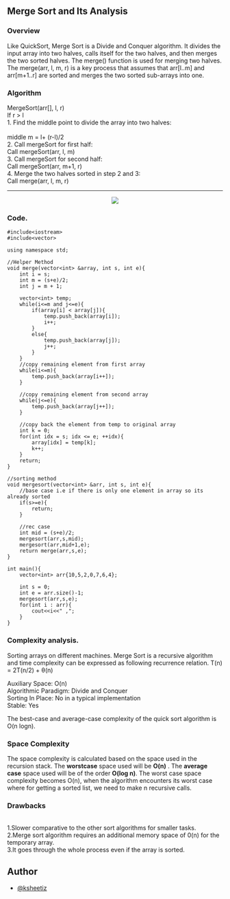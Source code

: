 ## Merge Sort and Its Analysis
### Overview
Like QuickSort, Merge Sort is a Divide and Conquer algorithm. It divides the input array into two halves, calls itself for the two halves, and then merges the two sorted halves. The merge() function is used for merging two halves. The merge(arr, l, m, r) is a key process that assumes that arr[l..m] and arr[m+1..r] are sorted and merges the two sorted sub-arrays into one.

### Algorithm
MergeSort(arr[], l,  r) <br/>
If r > l <br/>
     1. Find the middle point to divide the array into two halves: <br/>  
             middle m = l+ (r-l)/2 <br/>
     2. Call mergeSort for first half:   <br/>
             Call mergeSort(arr, l, m) <br/>
     3. Call mergeSort for second half: <br/>
             Call mergeSort(arr, m+1, r) <br/>
     4. Merge the two halves sorted in step 2 and 3: <br/>
             Call merge(arr, l, m, r) <br/>
<hr>
<p align="center">
<img src="https://user-images.githubusercontent.com/63805002/134805767-7f0ec507-444e-45b6-9c06-5c1914c3d7c8.png"> 
</p>


### Code.
```
#include<iostream>
#include<vector>

using namespace std;

//Helper Method
void merge(vector<int> &array, int s, int e){
    int i = s;
    int m = (s+e)/2;
    int j = m + 1;

    vector<int> temp;
    while(i<=m and j<=e){
        if(array[i] < array[j]){
            temp.push_back(array[i]);
            i++;
        }
        else{
            temp.push_back(array[j]);
            j++;
        }
    }
    //copy remaining element from first array
    while(i<=m){
        temp.push_back(array[i++]);
    }

    //copy remaining element from second array
    while(j<=e){
        temp.push_back(array[j++]);
    }

    //copy back the element from temp to original array
    int k = 0;
    for(int idx = s; idx <= e; ++idx){
        array[idx] = temp[k];
        k++;
    }
    return;
}

//sorting method
void mergesort(vector<int> &arr, int s, int e){
    //base case i.e if there is only one element in array so its already sorted
    if(s>=e){
        return;
    }

    //rec case
    int mid = (s+e)/2;
    mergesort(arr,s,mid);
    mergesort(arr,mid+1,e);
    return merge(arr,s,e);
}   

int main(){
    vector<int> arr{10,5,2,0,7,6,4};

    int s = 0;
    int e = arr.size()-1;
    mergesort(arr,s,e);
    for(int i : arr){
        cout<<i<<" ,";
    }
}
```


### Complexity analysis.
Sorting arrays on different machines. Merge Sort is a recursive algorithm and time complexity can be expressed as following recurrence relation. 
T(n) = 2T(n/2) + θ(n)

Auxiliary Space: O(n) <br/>
Algorithmic Paradigm: Divide and Conquer <br/>
Sorting In Place: No in a typical implementation <br/>
Stable: Yes <br/>

The best-case and average-case complexity of the quick sort algorithm is O(n logn).


### Space Complexity
The space complexity is calculated based on the space used in the recursion stack. The **worstcase** space used will be **O(n)** . The **average case** space used will be of the order **O(log n)**. The worst case space complexity becomes O(n), when the algorithm encounters its worst case where for getting a sorted list, we need to make n recursive calls.
<br>
### Drawbacks
\
1.Slower comparative to the other sort algorithms for smaller tasks.
\
2.Merge sort algorithm requires an additional memory space of 0(n) for the temporary array.
\
3.It goes through the whole process even if the array is sorted.

## Author

* [@ksheetiz](https://github.com/ksheetiz)

